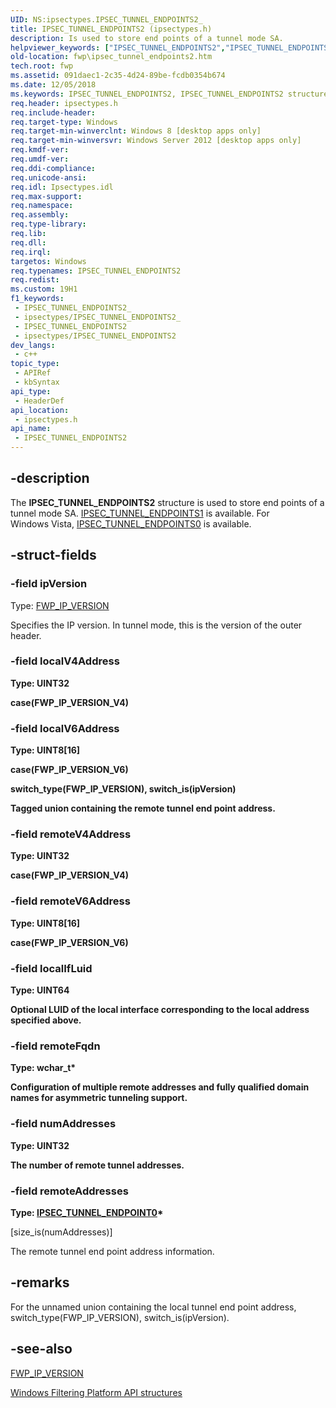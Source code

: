 ```yaml
---
UID: NS:ipsectypes.IPSEC_TUNNEL_ENDPOINTS2_
title: IPSEC_TUNNEL_ENDPOINTS2 (ipsectypes.h)
description: Is used to store end points of a tunnel mode SA.
helpviewer_keywords: ["IPSEC_TUNNEL_ENDPOINTS2","IPSEC_TUNNEL_ENDPOINTS2 structure [Filtering]","fwp.ipsec_tunnel_endpoints2","ipsectypes/IPSEC_TUNNEL_ENDPOINTS2"]
old-location: fwp\ipsec_tunnel_endpoints2.htm
tech.root: fwp
ms.assetid: 091daec1-2c35-4d24-89be-fcdb0354b674
ms.date: 12/05/2018
ms.keywords: IPSEC_TUNNEL_ENDPOINTS2, IPSEC_TUNNEL_ENDPOINTS2 structure [Filtering], fwp.ipsec_tunnel_endpoints2, ipsectypes/IPSEC_TUNNEL_ENDPOINTS2
req.header: ipsectypes.h
req.include-header: 
req.target-type: Windows
req.target-min-winverclnt: Windows 8 [desktop apps only]
req.target-min-winversvr: Windows Server 2012 [desktop apps only]
req.kmdf-ver: 
req.umdf-ver: 
req.ddi-compliance: 
req.unicode-ansi: 
req.idl: Ipsectypes.idl
req.max-support: 
req.namespace: 
req.assembly: 
req.type-library: 
req.lib: 
req.dll: 
req.irql: 
targetos: Windows
req.typenames: IPSEC_TUNNEL_ENDPOINTS2
req.redist: 
ms.custom: 19H1
f1_keywords:
 - IPSEC_TUNNEL_ENDPOINTS2_
 - ipsectypes/IPSEC_TUNNEL_ENDPOINTS2_
 - IPSEC_TUNNEL_ENDPOINTS2
 - ipsectypes/IPSEC_TUNNEL_ENDPOINTS2
dev_langs:
 - c++
topic_type:
 - APIRef
 - kbSyntax
api_type:
 - HeaderDef
api_location:
 - ipsectypes.h
api_name:
 - IPSEC_TUNNEL_ENDPOINTS2
---
```


## -description

The <b>IPSEC_TUNNEL_ENDPOINTS2</b> structure is used to store end points of a tunnel mode SA.
[IPSEC_TUNNEL_ENDPOINTS1](/windows/desktop/api/ipsectypes/ns-ipsectypes-ipsec_tunnel_endpoints1) is available. For Windows Vista, [IPSEC_TUNNEL_ENDPOINTS0](/windows/desktop/api/ipsectypes/ns-ipsectypes-ipsec_tunnel_endpoints0) is available.

## -struct-fields

### -field ipVersion

Type: [FWP_IP_VERSION](/windows/desktop/api/fwptypes/ne-fwptypes-fwp_ip_version)</b>

Specifies the IP version. In tunnel mode, this is the version of the outer header.

### -field localV4Address

<b>Type: <b>UINT32</b>

case(FWP_IP_VERSION_V4)

### -field localV6Address

Type: <b>UINT8[16]</b>

case(FWP_IP_VERSION_V6)

switch_type(FWP_IP_VERSION), switch_is(ipVersion)

Tagged union containing the remote tunnel end point address.

### -field remoteV4Address

Type: <b>UINT32</b>

case(FWP_IP_VERSION_V4)

### -field remoteV6Address

Type: <b>UINT8[16]</b>

case(FWP_IP_VERSION_V6)

### -field localIfLuid

Type: <b>UINT64</b>

Optional LUID of the local interface corresponding to the local address specified above.

### -field remoteFqdn

Type: <b>wchar_t*</b>

Configuration of multiple remote addresses and fully qualified domain names  for asymmetric tunneling support.

### -field numAddresses

Type: <b>UINT32</b>

The number of remote tunnel addresses.

### -field remoteAddresses

Type: [IPSEC_TUNNEL_ENDPOINT0](/windows/desktop/api/ipsectypes/ns-ipsectypes-ipsec_tunnel_endpoint0)*</b>

[size_is(numAddresses)]

The remote tunnel end point address information.

## -remarks

For the unnamed union containing the local tunnel end point address, switch_type(FWP_IP_VERSION), switch_is(ipVersion).

## -see-also

[FWP_IP_VERSION](/windows/desktop/api/fwptypes/ne-fwptypes-fwp_ip_version)

<a href="/windows/desktop/FWP/fwp-structs">Windows Filtering Platform API structures</a>
